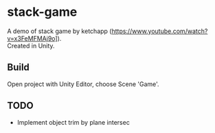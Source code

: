 # stack-game
A demo of stack game by ketchapp (https://www.youtube.com/watch?v=x3FeMFMAj9o]).  
Created in Unity.


## Build
Open project with Unity Editor, choose Scene 'Game'.


## TODO
- Implement object trim by plane intersec
